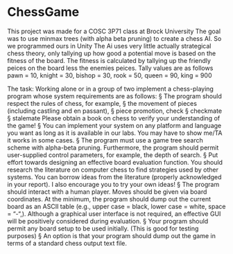 # ChessGame

This project was made for a COSC 3P71 class at Brock University
The goal was to use minmax trees (with alpha beta pruning) to create a chess AI. So we programmed ours in Unity
The Ai uses very little actually strategical chess theory, only tallying up how good a potential move is based on the fitness of the board.
The fitness is calculated by tallying up the friendly peices on the board less the enemies peices.
Tally values are as follows
pawn = 10, knight = 30, bishop = 30, rook = 50, queen = 90, king = 900



The task:
Working alone or in a group of two implement a chess-playing program whose system
requirements are as follows:
§ The program should respect the rules of chess, for example,
§ the movement of pieces (including castling and en passant),
§ piece promotion, check
§ checkmate
§ stalemate
Please obtain a book on chess to verify your understanding of the game!
§ You can implement your system on any platform and language you want as long as
it is available in our labs. You may have to show me/TA it works in some cases.
§ The program must use a game tree search scheme with alpha-beta pruning.
Furthermore, the program should permit user-supplied control parameters, for
example, the depth of search.
§ Put effort towards designing an effective board evaluation function. You should
research the literature on computer chess to find strategies used by other systems.
You can borrow ideas from the literature (properly acknowledged in your report).
I also encourage you to try your own ideas!
§ The program should interact with a human player. Moves should be given via board
coordinates. At the minimum, the program should dump out the current board as an
ASCII table (e.g., upper case = black, lower case = white, space = “-“,). Although
a graphical user interface is not required, an effective GUI will be positively
considered during evaluation.
§ Your program should permit any board setup to be used initially. (This is good for
testing purposes)
§ An option is that your program should dump out the game in terms of a standard
chess output text file.
